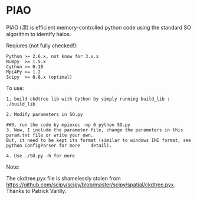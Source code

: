 PIAO
====

PIAO (漂) is efficient memory-controlled python code using the standard SO algorithm to identify halos.


Reqiures (not fully checked!): 

    Python >= 2.6.x, not know for 3.x.x
    Numpy  >= 1.5.x
    Cython >= 0.18
    Mpi4Py >= 1.2
    Scipy  >= 0.8.x (optimal)

To use:

    1, build ckdtree lib with Cython by simply running build_lib : ./build_lib

    2. Modify parameters in SO.py

    ##3. run the code by mpiexec -np 6 python SO.py
    3. Now, I include the parameter file, change the parameters in this param.txt file or write your own.
	But, it need to be kept its format (similar to windows INI format, see python ConfigParser for more	   detail). 

    4. Use ./SO.py -h for more

Note:

The ckdtree.pyx file is shamelessly stolen from https://github.com/scipy/scipy/blob/master/scipy/spatial/ckdtree.pyx.
Thanks to Patrick Varilly.
